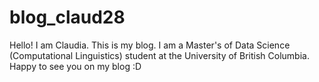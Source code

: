 # blog_claud28

Hello! I am Claudia. This is my blog. 
I am a Master's of Data Science (Computational Linguistics) student at the University of British Columbia. Happy to see you on my blog :D
